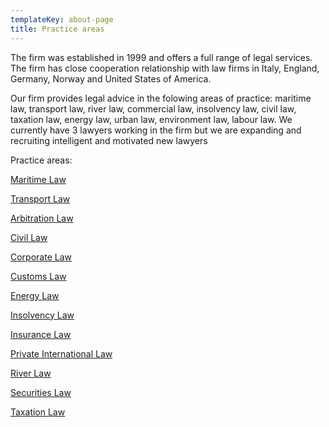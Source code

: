 ```yaml
---
templateKey: about-page
title: Practice areas
---
```

The firm was established in 1999 and offers a full range of legal services. The firm has close cooperation relationship with law firms in Italy, England, Germany, Norway and United States of America. 

Our firm provides legal advice in the folowing areas of practice: maritime law, transport law, river law, commercial law, insolvency law, civil law, taxation law, energy law, urban law, environment law, labour law. We currently have 3 lawyers working in the firm but we are expanding and recruiting intelligent and motivated new lawyers

Practice areas:

[Maritime Law](/practice-areas-maritime-law-in-romania/maritime-law-in-romania)

[Transport Law](/practice-areas-maritime-law-in-romania/transport-law-in-romania)

[Arbitration Law](/practice-areas-maritime-law-in-romania/arbitration-in-romania)

[Civil Law](/practice-areas-maritime-law-in-romania/civil-law-in-romania)

[Corporate Law](/practice-areas-maritime-law-in-romania/corporate-law-in-romania)

[Customs Law](/practice-areas-maritime-law-in-romania/customs-law-in-romania)

[Energy Law](/practice-areas-maritime-law-in-romania/energy-law-in-romania)

[Insolvency Law](/practice-areas-maritime-law-in-romania/insolvency-law-in-romania)

[Insurance Law](/practice-areas-maritime-law-in-romania/insurance-law-in-romania)

[Private International Law](/practice-areas-maritime-law-in-romania/private-international-law-in-romania)

[River Law](/practice-areas-maritime-law-in-romania/river-law-in-romania)

[Securities Law](/practice-areas-maritime-law-in-romania/securities-law-in-romania)

[Taxation Law](/practice-areas-maritime-law-in-romania/taxation-law-in-romania)
